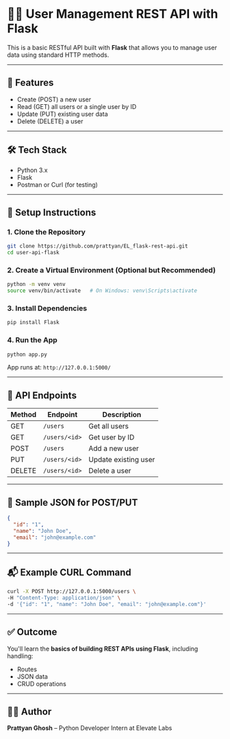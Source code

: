# 🧑‍💻 User Management REST API with Flask

This is a basic RESTful API built with **Flask** that allows you to manage user data using standard HTTP methods.

---

## 📌 Features

- Create (POST) a new user
- Read (GET) all users or a single user by ID
- Update (PUT) existing user data
- Delete (DELETE) a user

---

## 🛠️ Tech Stack

- Python 3.x
- Flask
- Postman or Curl (for testing)

---

## 📁 Setup Instructions

### 1. Clone the Repository

```bash
git clone https://github.com/prattyan/EL_flask-rest-api.git
cd user-api-flask
```

### 2. Create a Virtual Environment (Optional but Recommended)

```bash
python -m venv venv
source venv/bin/activate   # On Windows: venv\Scripts\activate
```

### 3. Install Dependencies

```bash
pip install Flask
```

### 4. Run the App

```bash
python app.py
```

App runs at: `http://127.0.0.1:5000/`

---

## 🚀 API Endpoints

| Method | Endpoint        | Description            |
|--------|------------------|------------------------|
| GET    | `/users`         | Get all users          |
| GET    | `/users/<id>`    | Get user by ID         |
| POST   | `/users`         | Add a new user         |
| PUT    | `/users/<id>`    | Update existing user   |
| DELETE | `/users/<id>`    | Delete a user          |

---

## 🧪 Sample JSON for POST/PUT

```json
{
  "id": "1",
  "name": "John Doe",
  "email": "john@example.com"
}
```

---

## 📬 Example CURL Command

```bash
curl -X POST http://127.0.0.1:5000/users \
-H "Content-Type: application/json" \
-d '{"id": "1", "name": "John Doe", "email": "john@example.com"}'
```

---

## ✅ Outcome

You'll learn the **basics of building REST APIs using Flask**, including handling:
- Routes
- JSON data
- CRUD operations

---

## 🧑‍🎓 Author

**Prattyan Ghosh** – Python Developer Intern at Elevate Labs  

